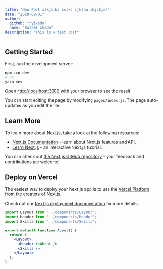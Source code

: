```yaml
---
title: "New Post alkjclka sclka cjklha skjckjas"
date: "2020-08-01"
author:
  github: "ryikeda"
  name: "Rafael Ikeda"
description: "This is a test post"
---
```


## Getting Started

First, run the development server:

```bash
npm run dev
# or
yarn dev
```

Open [http://localhost:3000](http://localhost:3000) with your browser to see the result.

You can start editing the page by modifying `pages/index.js`. The page auto-updates as you edit the file.

## Learn More

To learn more about Next.js, take a look at the following resources:

- [Next.js Documentation](https://nextjs.org/docs) - learn about Next.js features and API.
- [Learn Next.js](https://nextjs.org/learn) - an interactive Next.js tutorial.

You can check out [the Next.js GitHub repository](https://github.com/vercel/next.js/) - your feedback and contributions are welcome!

## Deploy on Vercel

The easiest way to deploy your Next.js app is to use the [Vercel Platform](https://vercel.com/import?utm_medium=default-template&filter=next.js&utm_source=create-next-app&utm_campaign=create-next-app-readme) from the creators of Next.js.

Check out our [Next.js deployment documentation](https://nextjs.org/docs/deployment) for more details.

```jsx
import Layout from "../components/Layout";
import Header from "../components/Header";
import Skills from "../components/Skills";

export default function About() {
  return (
    <Layout>
      <Header isAbout />
      <Skills />
    </Layout>
  );
}
```
